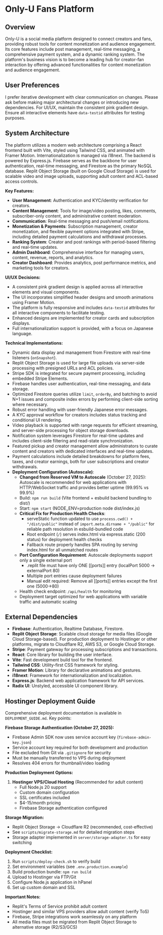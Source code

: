 # Only-U Fans Platform

## Overview
Only-U is a social media platform designed to connect creators and fans, providing robust tools for content monetization and audience engagement. Its core features include post management, real-time messaging, a comprehensive payment system, and a dynamic ranking system. The platform's business vision is to become a leading hub for creator-fan interaction by offering advanced functionalities for content monetization and audience engagement.

## User Preferences
I prefer iterative development with clear communication on changes. Please ask before making major architectural changes or introducing new dependencies. For UI/UX, maintain the consistent pink gradient design. Ensure all interactive elements have `data-testid` attributes for testing purposes.

## System Architecture
The platform utilizes a modern web architecture comprising a React frontend built with Vite, styled using Tailwind CSS, and animated with Framer Motion. Internationalization is managed via i18next. The backend is powered by Express.js. Firebase serves as the backbone for user authentication, real-time messaging, and Firestore as the primary NoSQL database. Replit Object Storage (built on Google Cloud Storage) is used for scalable video and image uploads, supporting adult content and ACL-based access controls.

**Key Features:**
*   **User Management**: Authentication and KYC/identity verification for creators.
*   **Content Management**: Tools for image/video posting, likes, comments, subscriber-only content, and administrative content moderation.
*   **Communication**: Real-time messaging and push/email notifications.
*   **Monetization & Payments**: Subscription management, creator monetization, and flexible payment options integrated with Stripe, including detailed payment calculations and withdrawal processes.
*   **Ranking System**: Creator and post rankings with period-based filtering and real-time updates.
*   **Admin Dashboard**: Comprehensive interface for managing users, content, revenue, reports, and analytics.
*   **Creator Dashboard**: Provides analytics, post performance metrics, and marketing tools for creators.

**UI/UX Decisions:**
*   A consistent pink gradient design is applied across all interactive elements and visual components.
*   The UI incorporates simplified header designs and smooth animations using Framer Motion.
*   The platform is fully responsive and includes `data-testid` attributes for all interactive components to facilitate testing.
*   Enhanced designs are implemented for creator cards and subscription displays.
*   Full internationalization support is provided, with a focus on Japanese language.

**Technical Implementations:**
*   Dynamic data display and management from Firestore with real-time listeners (`onSnapshot`).
*   Replit Object Storage is used for large file uploads via server-side processing with presigned URLs and ACL policies.
*   Stripe SDK is integrated for secure payment processing, including embedded Stripe Elements.
*   Firebase handles user authentication, real-time messaging, and data storage.
*   Optimized Firestore queries utilize `limit`, `orderBy`, and batching to avoid N+1 issues and composite index errors by performing client-side sorting where necessary.
*   Robust error handling with user-friendly Japanese error messages.
*   A KYC approval workflow for creators includes status tracking and conditional UI rendering.
*   Video playback is supported with range requests for efficient streaming, and server-side processing for object storage downloads.
*   Notification system leverages Firestore for real-time updates and includes client-side filtering and read-state synchronization.
*   Featured pickup and creator management allow administrators to curate content and creators with dedicated interfaces and real-time updates.
*   Payment calculations include detailed breakdowns for platform fees, taxes, and creator earnings, both for user subscriptions and creator withdrawals.
*   **Deployment Configuration (Autoscale)**:
    - **Changed from Reserved VM to Autoscale** (October 27, 2025): Autoscale is recommended for web applications with HTTP/WebSocket traffic and provides better uptime (99.95% vs 99.9%)
    - Build: `npm run build` (Vite frontend + esbuild backend bundling to dist/)
    - Start: `npm start` (NODE_ENV=production node dist/index.js)
    - **Critical Fix for Production Health Checks**: 
      - serveStatic function updated to use `process.cwd() + "/dist/public"` instead of `import.meta.dirname + "/public"` for reliable path resolution in esbuild-bundled code
      - Root endpoint (`/`) serves index.html via express.static (200 status) for deployment health checks
      - Fallback route properly handles SPA routing by serving index.html for all unmatched routes
    - **Port Configuration Requirement**: Autoscale deployments support only a single external port
      - .replit file must have only ONE [[ports]] entry (localPort 5000 → externalPort 80)
      - Multiple port entries cause deployment failures
      - Manual edit required: Remove all [[ports]] entries except the first one (5000→80)
    - Health check endpoint: `/api/health` for monitoring
    - Deployment target optimized for web applications with variable traffic and automatic scaling

## External Dependencies
*   **Firebase**: Authentication, Realtime Database, Firestore.
*   **Replit Object Storage**: Scalable cloud storage for media files (Google Cloud Storage-based). For production deployment to Hostinger or other platforms, migrate to Cloudflare R2, AWS S3, or Google Cloud Storage.
*   **Stripe**: Payment gateway for processing subscriptions and transactions.
*   **React**: Core library for building the user interface.
*   **Vite**: Fast development build tool for the frontend.
*   **Tailwind CSS**: Utility-first CSS framework for styling.
*   **Framer Motion**: Library for declarative animations and gestures.
*   **i18next**: Framework for internationalization and localization.
*   **Express.js**: Backend web application framework for API services.
*   **Radix UI**: Unstyled, accessible UI component library.

## Hostinger Deployment Guide
Comprehensive deployment documentation is available in `DEPLOYMENT_GUIDE.md`. Key points:

**Firebase Storage Authentication (October 27, 2025):**
- Firebase Admin SDK now uses service account key (`firebase-admin-key.json`)
- Service account key required for both development and production
- File excluded from Git via `.gitignore` for security
- Must be manually transferred to VPS during deployment
- Resolves 404 errors for thumbnail/video loading

**Production Deployment Options:**
1. **Hostinger VPS/Cloud Hosting** (Recommended for adult content)
   - Full Node.js 20 support
   - Custom domain configuration
   - SSL certificates included
   - $4-15/month pricing
   - Firebase Storage authentication configured

**Storage Migration:**
- Replit Object Storage → Cloudflare R2 (recommended, cost-effective)
- See `scripts/migrate-storage.md` for detailed migration steps
- Storage adapter implemented in `server/storage-adapter.ts` for easy switching

**Deployment Checklist:**
1. Run `scripts/deploy-check.sh` to verify build
2. Set environment variables (see `.env.production.example`)
3. Build production bundle: `npm run build`
4. Upload to Hostinger via FTP/Git
5. Configure Node.js application in hPanel
6. Set up custom domain and SSL

**Important Notes:**
- Replit's Terms of Service prohibit adult content
- Hostinger and similar VPS providers allow adult content (verify ToS)
- Firebase, Stripe integrations work seamlessly on any platform
- All media files must be migrated from Replit Object Storage to alternative storage (R2/S3/GCS)
